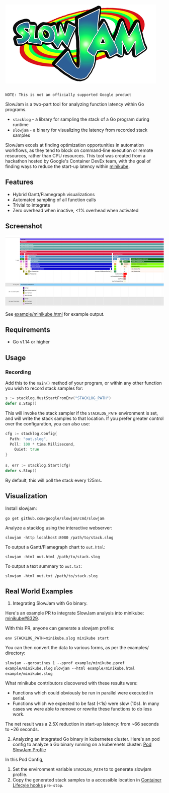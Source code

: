 # ![logo](docs/slowjam.png)

`NOTE: This is not an officially supported Google product`

SlowJam is a two-part tool for analyzing function latency within Go programs.

* `stacklog` - a library for sampling the stack of a Go program during runtime
* `slowjam` - a binary for visualizing the latency from recorded stack samples

SlowJam excels at finding optimization opportunities in automation workflows, as they tend to block on command-line execution or remote resources, rather than CPU resources. This tool was created from a hackathon hosted by Google's Container DevEx  team, with the goal of finding ways to reduce the start-up latency within [minikube](http://minikube.sigs.k8s.io/).

## Features

* Hybrid Gantt/Flamegraph visualizations
* Automated sampling of all function calls
* Trivial to integrate
* Zero overhead when inactive, <1% overhead when activated

## Screenshot

![screenshot](docs/screenshot.png)

See [example/minikube.html](example/minikube.html) for example output.

## Requirements

* Go v1.14 or higher

## Usage

### Recording

Add this to the `main()` method of your program, or within any other function you wish to record stack samples for:


```go
s := stacklog.MustStartFromEnv("STACKLOG_PATH")
defer s.Stop()
```

This will invoke the stack sampler if the `STACKLOG_PATH` environment is set, and will write the stack samples to that location. If you prefer greater control over the configuration, you can also use:

```go
cfg := stacklog.Config{
  Path: "out.slog",
  Poll: 100 * time.Millisecond,
	Quiet: true
}
  
s, err := stacklog.Start(cfg)
defer s.Stop()
```

By default, this will poll the stack every 125ms.

## Visualization

Install slowjam:

`go get github.com/google/slowjam/cmd/slowjam`

Analyze a stacklog using the interactive webserver:

```shell
slowjam -http localhost:8080 /path/to/stack.slog
```

To output a Gantt/Flamegraph chart to `out.html`:

```shell
slowjam -html out.html /path/to/stack.slog
```

To output a text summary to `out.txt`:

```shell
slowjam -html out.txt /path/to/stack.slog
```

## Real World Examples

1. Integrating SlowJam with Go binary.

Here's an example PR to integrate SlowJam analysis into minikube: [minikube#8329](https://github.com/kubernetes/minikube/pull/8329). 

With this PR, anyone can generate a slowjam profile:

`env STACKLOG_PATH=minikube.slog minikube start`

You can then convert the data to various forms, as per the examples/ directory:

`slowjam --goroutines 1 --pprof example/minikube.pprof example/minikube.slog`
`slowjam --html example/minikube.html example/minikube.slog`

What minikube contributors discovered with these results were:

* Functions which could obviously be run in parallel were executed in serial.
* Functions which we expected to be fast (<1s) were slow (10s). In many cases we were able to remove or rewrite these functions to do less work.

The net result was a 2.5X reduction in start-up latency: from ~66 seconds to ~26 seconds.

2. Analyzing an integrated Go binary in kubernetes cluster. 
Here's an pod config to analyze a Go binary running on a kuberenets cluster: [Pod SlowJam Profile](https://github.com/GoogleContainerTools/kaniko/blob/master/examples/pod-build-profile.yaml)

In this Pod Config, 
1. Set the environment variable `STACKLOG_PATH` to  to generate slowjam profile.
2. Copy the generated stack samples to a accessible location in [Container Lifecyle hooks](https://kubernetes.io/docs/tasks/configure-pod-container/attach-handler-lifecycle-event/#define-poststart-and-prestop-handlers) `pre-stop`.


